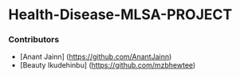 # Health-Disease-MLSA-PROJECT

### Contributors
* [Anant Jainn] (https://github.com/AnantJainn)
* [Beauty Ikudehinbu] (https://github.com/mzbhewtee)

